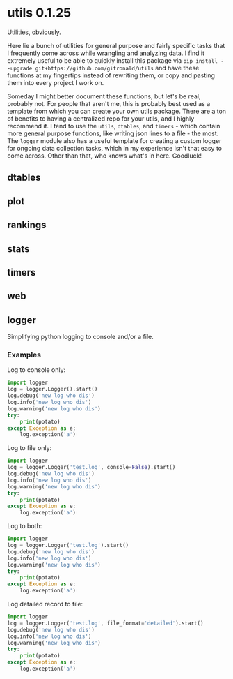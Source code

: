 # utils 0.1.25

Utilities, obviously. 

Here lie a bunch of utilities for general purpose and fairly specific tasks that I frequently come across while wrangling and analyzing data. I find it extremely useful to be able to quickly install this package via `pip install --upgrade git+https://github.com/gitronald/utils` and have these functions at my fingertips instead of rewriting them, or copy and pasting them into every project I work on.

Someday I might better document these functions, but let's be real, probably not. For people that aren't me, this is probably best used as a template from which you can create your own utils package. There are a ton of benefits to having a centralized repo for your utils, and I highly recommend it.  I tend to use the `utils`, `dtables`, and `timers` - which contain more general purpose functions, like writing json lines to a file - the most. The `logger` module also has a useful template for creating a custom logger for ongoing data collection tasks, which in my experience isn't that easy to come across. Other than that, who knows what's in here. Goodluck!

## dtables

## plot

## rankings

## stats

## timers

## web

## logger

Simplifying python logging to console and/or a file.

### Examples

Log to console only:  
```python
import logger
log = logger.Logger().start()
log.debug('new log who dis')
log.info('new log who dis')
log.warning('new log who dis')
try:
    print(potato)
except Exception as e:
    log.exception('a')
```

Log to file only:  
```python
import logger
log = logger.Logger('test.log', console=False).start()
log.debug('new log who dis')
log.info('new log who dis')
log.warning('new log who dis')
try:
    print(potato)
except Exception as e:
    log.exception('a')
```

Log to both:  
```python
import logger
log = logger.Logger('test.log').start()
log.debug('new log who dis')
log.info('new log who dis')
log.warning('new log who dis')
try:
    print(potato)
except Exception as e:
    log.exception('a')
```

Log detailed record to file:
```python
import logger
log = logger.Logger('test.log', file_format='detailed').start()
log.debug('new log who dis')
log.info('new log who dis')
log.warning('new log who dis')
try:
    print(potato)
except Exception as e:
    log.exception('a')
```

